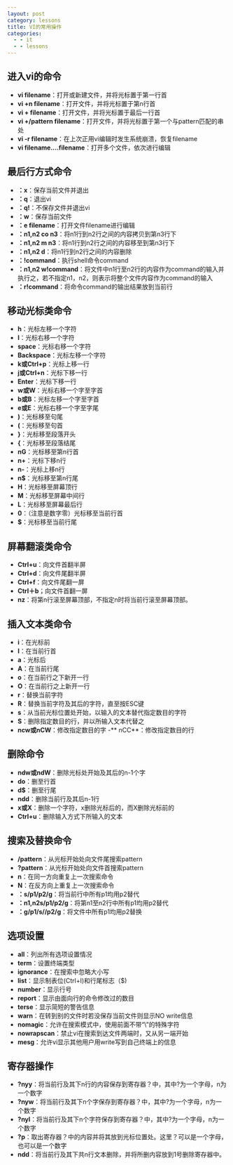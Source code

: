 ```yaml
---
layout: post
category: lessons
title: VI的常用操作
categories:
  - - it
  - - lessons
---
```


## 进入vi的命令 ##

- **vi filename**：打开或新建文件，并将光标置于第一行首
- **vi +n filename**：打开文件，并将光标置于第n行首
- **vi + filename**：打开文件，并将光标置于最后一行首
- **vi +/pattern filename**：打开文件，并将光标置于第一个与pattern匹配的串处
- **vi -r filename**：在上次正用vi编辑时发生系统崩溃，恢复filename
- **vi filename....filename**：打开多个文件，依次进行编辑

## 最后行方式命令 ##

- **：x**：保存当前文件并退出
- **：q**：退出vi
- **：q!**：不保存文件并退出vi
- **：w**：保存当前文件
- **：e filename**：打开文件filename进行编辑
- **：n1,n2 co n3**：将n1行到n2行之间的内容拷贝到第n3行下
- **：n1,n2 m n3**：将n1行到n2行之间的内容移至到第n3行下
- **：n1,n2 d**：将n1行到n2行之间的内容删除
- **：!command**：执行shell命令command
- **：n1,n2 w!command**：将文件中n1行至n2行的内容作为command的输入并执行之，若不指定n1，n2，则表示将整个文件内容作为command的输入
- **：r!command**：将命令command的输出结果放到当前行

## 移动光标类命令 ##

- **h**：光标左移一个字符
- **l**：光标右移一个字符
- **space**：光标右移一个字符
- **Backspace**：光标左移一个字符
- **k或Ctrl+p**：光标上移一行
- **j或Ctrl+n**：光标下移一行
- **Enter**：光标下移一行
- **w或W**：光标右移一个字至字首
- **b或B**：光标左移一个字至字首
- **e或E**：光标右移一个字至字尾
- **)**：光标移至句尾
- **(**：光标移至句首
- **}**：光标移至段落开头
- **{**：光标移至段落结尾
- **nG**：光标移至第n行首
- **n+**：光标下移n行
- **n-**：光标上移n行
- **n$**：光标移至第n行尾
- **H**：光标移至屏幕顶行
- **M**：光标移至屏幕中间行
- **L**：光标移至屏幕最后行
- **0**：（注意是数字零）光标移至当前行首
- **$**：光标移至当前行尾

## 屏幕翻滚类命令 ##

- **Ctrl+u**：向文件首翻半屏
- **Ctrl+d**：向文件尾翻半屏
- **Ctrl+f**：向文件尾翻一屏
- **Ctrl＋b**；向文件首翻一屏
- **nz**：将第n行滚至屏幕顶部，不指定n时将当前行滚至屏幕顶部。

## 插入文本类命令 ##

- **i**：在光标前
- **I**：在当前行首
- **a**：光标后
- **A**：在当前行尾
- **o**：在当前行之下新开一行
- **O**：在当前行之上新开一行
- **r**：替换当前字符
- **R**：替换当前字符及其后的字符，直至按ESC键
- **s**：从当前光标位置处开始，以输入的文本替代指定数目的字符
- **S**：删除指定数目的行，并以所输入文本代替之
- **ncw或nCW**：修改指定数目的字
-** nCC**：修改指定数目的行

## 删除命令 ##

- **ndw或ndW**：删除光标处开始及其后的n-1个字
- **do**：删至行首
- **d$**：删至行尾
- **ndd**：删除当前行及其后n-1行
- **x或X**：删除一个字符，x删除光标后的，而X删除光标前的
- **Ctrl+u**：删除输入方式下所输入的文本

## 搜索及替换命令 ##

- **/pattern**：从光标开始处向文件尾搜索pattern
- **?pattern**：从光标开始处向文件首搜索pattern
- **n**：在同一方向重复上一次搜索命令
- **N**：在反方向上重复上一次搜索命令
- **：s/p1/p2/g**：将当前行中所有p1均用p2替代
- **：n1,n2s/p1/p2/g**：将第n1至n2行中所有p1均用p2替代
- **：g/p1/s//p2/g**：将文件中所有p1均用p2替换

## 选项设置 ##

- **all**：列出所有选项设置情况
- **term**：设置终端类型
- **ignorance**：在搜索中忽略大小写
- **list**：显示制表位(Ctrl+I)和行尾标志（$)
- **number**：显示行号
- **report**：显示由面向行的命令修改过的数目
- **terse**：显示简短的警告信息
- **warn**：在转到别的文件时若没保存当前文件则显示NO write信息
- **nomagic**：允许在搜索模式中，使用前面不带“\”的特殊字符
- **nowrapscan**：禁止vi在搜索到达文件两端时，又从另一端开始
- **mesg**：允许vi显示其他用户用write写到自己终端上的信息

## 寄存器操作 ##

- **?nyy**：将当前行及其下n行的内容保存到寄存器？中，其中?为一个字母，n为一个数字
- **?nyw**：将当前行及其下n个字保存到寄存器？中，其中?为一个字母，n为一个数字
- **?nyl**：将当前行及其下n个字符保存到寄存器？中，其中?为一个字母，n为一个数字
- **?p**：取出寄存器？中的内容并将其放到光标位置处。这里？可以是一个字母，也可以是一个数字
- **ndd**：将当前行及其下共n行文本删除，并将所删内容放到1号删除寄存器中。 
